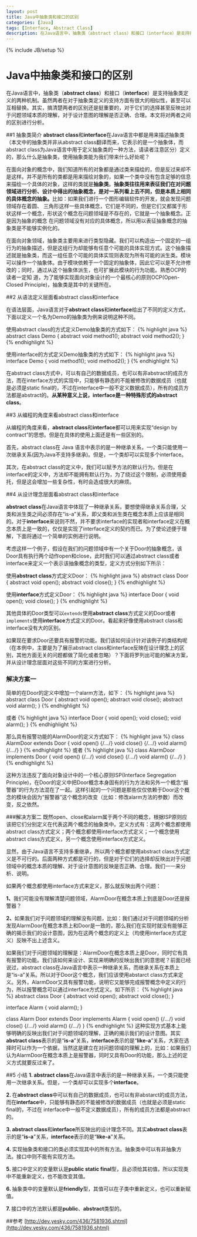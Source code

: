 ```yaml
---
layout: post
title: Java中抽象类和接口的区别
categories: [Java]
tags: [Interface, Abstract Class]
description: 在Java语言中，抽象类（abstract class）和接口（interface）是支持抽象类定义的两种机制。搞清楚两者的区别还是挺重要的，对于它们的选择甚至反映出对于问题领域本质的理解，对于设计意图的理解是否正确、合理
---
```

{% include JB/setup %}
# Java中抽象类和接口的区别
在Java语言中，抽象类（<strong>abstract class</strong>）和接口（<strong>interface</strong>）是支持抽象类定义的两种机制。虽然两者在对于抽象类定义的支持方面有很大的相似性，甚至可以互相替换。其实，搞清楚两者的区别还是挺重要的，对于它们的选择甚至反映出对于问题领域本质的理解，对于设计意图的理解是否正确、合理。本文将对两者之间的区别进行分析。

##1 抽象类简介
<strong>abstract class</strong>和<strong>interface</strong>在Java语言中都是用来描述抽象类（本文中的抽象类并非从abstract class翻译而来，它表示的是一个抽象体，而abstract class为Java语言中用于定义抽象类的一种方法，请读者注意区分）定义的，那么什么是抽象类，使用抽象类能为我们带来什么好处呢？

在面向对象的概念中，我们知道所有的对象都是通过类来描绘的，但是反过来却不是这样。并不是所有的类都是用来描绘对象的，如果一个类中没有包含足够的信息来描绘一个具体的对象，这样的类就是<strong>抽象类</strong>。<strong>抽象类往往用来表征我们在对问题领域进行分析、设计中得出的抽象概念，是对一系列看上去不同，但是本质上相同的具体概念的抽象。</strong>比如：如果我们进行一个图形编辑软件的开发，就会发现问题领域存在着圆、 三角形这样一些具体概念，它们是不同的，但是它们又都属于形状这样一个概念，形状这个概念在问题领域是不存在的，它就是一个抽象概念。正是因为抽象的概念 在问题领域没有对应的具体概念，所以用以表征抽象概念的抽象类是不能够实例化的。

在面向对象领域，抽象类主要用来进行类型隐藏。我们可以构造出一个固定的一组行为的抽象描述，但是这组行为却能够有任意个可能的具体实现方式。这个抽象描述就是抽象类，而这一组任意个可能的具体实现则表现为所有可能的派生类。模块可以操作一个抽象体。由于模块依赖于一个固定的抽象体，因此它可以是不允许修改的；同时，通过从这个抽象体派生，也可扩展此模块的行为功能。熟悉OCP的读者一定知 道，为了能够实现面向对象设计的一个最核心的原则OCP(Open-Closed Principle)，抽象类是其中的关键所在。

##2 从语法定义层面看abstract class和interface

在语法层面，Java语言对于<strong>abstract class</strong>和<strong>interface</strong>给出了不同的定义方式，下面以定义一个名为Demo的抽象类为例来说明这种不同。

使用abstract class的方式定义Demo抽象类的方式如下：
{% highlight java %}
abstract class Demo {
	abstract void method1();
	abstract void method2();
}
{% endhighlight %}

使用interface的方式定义Demo抽象类的方式如下：
{% highlight java %}
interface Demo {
	void method1();
	void method2();
}
{% endhighlight %}

在abstract class方式中，可以有自己的数据成员，也可以有非abstract的成员方法，而在interface方式的实现中，只能够有静态的不能被修改的数据成员（也就是必须是static final的，不过在interface中一般不定义数据成员），所有的成员方法都是abstract的。<strong>从某种意义上说，interface是一种特殊形式的abstract class</strong>。

##3 从编程的角度来看abstract class和interface

从编程的角度来看，<strong>abstract class</strong>和<strong>interface</strong>都可以用来实现“design by contract”的思想。但是在具体的使用上面还是有一些区别的。

首先，abstract class在 Java 语言中表示的是一种继承关系，一个类只能使用一次继承关系(因为Java不支持多继承)。但是，一个类却可以实现多个interface。

其次，在abstract class的定义中，我们可以赋予方法的默认行为。但是在interface的定义中，方法却不能拥有默认行为，为了绕过这个限制，必须使用委托，但是这会增加一些复杂性，有时会造成很大的麻烦。

##4 从设计理念层面看abstract class和interface

<strong>abstract class</strong>在Java语言中体现了一种继承关系，要想使得继承关系合理，父类和派生类之间必须存在“is-a”关系，即父类和派生类在概念本质上应该是相同的。对于<strong>interface</strong>来说则不然，并不要求interface的实现者和interface定义在概念本质上是一致的，仅仅是实现了interface定义的契约而已。为了使论述便于理解，下面将通过一个简单的实例进行说明。

考虑这样一个例子，假设在我们的问题领域中有一个关于Door的抽象概念，该Door具有执行两个动作open和close，此时我们可以通过abstract class或者interface来定义一个表示该抽象概念的类型，定义方式分别如下所示：

使用<strong>abstract class</strong>方式定义Door：
{% highlight java %}
abstract class Door {
	abstract void open();
	abstract void close();
}
{% endhighlight %}

使用<strong>interface</strong>方式定义Door：
{% highlight java %}
interface Door {
	void open();
	void close();
}
{% endhighlight %}

其他具体的Door类型可以<code class="cd">extends</code>使用<strong>abstract class</strong>方式定义的Door或者<code class="cd">implements</code>使用<strong>interface</strong>方式定义的Door。看起来好像使用abstract class和interface没有大的区别。

如果现在要求Door还要具有报警的功能。我们该如何设计针对该例子的类结构呢（在本例中，主要是为了展示abstract class和interface反映在设计理念上的区别，其他方面无关的问题都做了简化或者忽略）？下面将罗列出可能的解决方案，并从设计理念层面对这些不同的方案进行分析。

### 解决方案一
简单的在Door的定义中增加一个alarm方法，如下：
{% highlight java %}
abstract class Door {
	abstract void open();
	abstract void close();
	abstract void alarm();
}
{% endhighlight %}

或者
{% highlight java %}
interface Door {
	void open();
	void close();
	void alarm();
}
{% endhighlight %}


那么具有报警功能的AlarmDoor的定义方式如下：
{% highlight java %}
class AlarmDoor extends Door {
	void open() {/*...*/}
	void close() {/*...*/}
	void alarm() {/*...*/}
}
{% endhighlight %}
或者
{% highlight java %}
class AlarmDoor implements Door {
	void open() {/*...*/}
	void close() {/*...*/}
	void alarm() {/*...*/}
}
{% endhighlight %}

这种方法违反了面向对象设计中的一个核心原则ISP(Interface Segregation Principle)，在Door的定义中把Door概念本身固有的行为方法和另外一个概念“报警器”的行为方法混在了一起。这样引起的一个问题是那些仅仅依赖于Door这个概念的模块会因为“报警器”这个概念的改变（比如：修改alarm方法的参数）而改变，反之依然。

###解决方案二
既然open、close和alarm属于两个不同的概念，根据ISP原则应该把它们分别定义在代表这两个概念的抽象类中。定义方式有：这两个概念都使用abstract class方式定义；两个概念都使用interface方式定义；一个概念使用abstract class方式定义，另一个概念使用interface方式定义。

显然，由于Java语言不支持多重继承，所以两个概念都使用abstract class方式定义是不可行的。后面两种方式都是可行的，但是对于它们的选择却反映出对于问题领域中的概念本质的理解、对于设计意图的反映是否正确、合理。我们一一来分析、说明。

如果两个概念都使用interface方式来定义，那么就反映出两个问题：

<strong>1、</strong>我们可能没有理解清楚问题领域，AlarmDoor在概念本质上到底是Door还是报警器？

<strong>2、</strong>如果我们对于问题领域的理解没有问题，比如：我们通过对于问题领域的分析发现AlarmDoor在概念本质上和Door是一致的，那么我们在实现时就没有能够正确的揭示我们的设计意图，因为在这两个概念的定义上（均使用interface方式定义）反映不出上述含义。

如果我们对于问题领域的理解是：AlarmDoor在概念本质上是Door，同时它有具有报警的功能。我们该如何来设计、实现来明确的反映出我们的意思呢？前面已经说过，abstract class在Java语言中表示一种继承关系，而继承关系在本质上是“is-a”关系。所以对于Door这个概念，我们应该使用abstarct class方式来定义。另外，AlarmDoor又具有报警功能，说明它又能够完成报警概念中定义的行为，所以报警概念可以通过interface方式定义。如下所示：
{% highlight java %}
abstract class Door {
	abstract void open();
	abstract void close();
}

interface Alarm {
	void alarm();
}

class Alarm Door extends Door implements Alarm {
	void open() {/*...*/}
	void close() {/*...*/}
	void alarm() {/*...*/}
}
{% endhighlight %}
这种实现方式基本上能够明确的反映出我们对于问题领域的理解，正确的揭示我们的设计意图。其实<strong>abstract class</strong>表示的是“<strong>is-a</strong>”关系，<strong>interface</strong>表示的是“<strong>like-a</strong>”关系，大家在选择时可以作为一个依据，当然这是建立在对问题领域的理解上的，比如：如果我们认为AlarmDoor在概念本质上是报警器，同时又具有Door的功能，那么上述的定义方式就要反过来了。

##5 小结
<strong>1. </strong><strong>abstract class</strong>在Java语言中表示的是一种继承关系，一个类只能使用一次继承关系。但是，一个类却可以实现多个<strong>interface</strong>。

<strong>2. </strong>在<strong>abstract class</strong>中可以有自己的数据成员，也可以有非abstarct的成员方法，而在<strong>interface</strong>中，只能够有静态的不能被修改的数据成员（也就是必须是static final的，不过在 interface中一般不定义数据成员），所有的成员方法都是abstract的。

<strong>3. </strong><strong>abstract class</strong>和<strong>interface</strong>所反映出的设计理念不同。其实<strong>abstract class</strong>表示的是“<strong>is-a</strong>”关系，<strong>interface</strong>表示的是“<strong>like-a</strong>”关系。

<strong>4. </strong>实现抽象类和接口的类必须实现其中的所有方法。抽象类中可以有非抽象方法。接口中则不能有实现方法。

<strong>5. </strong>接口中定义的变量默认是<strong>public static final</strong>型，且必须给其初值，所以实现类中不能重新定义，也不能改变其值。

<strong>6. </strong>抽象类中的变量默认是<strong>friendly</strong>型，其值可以在子类中重新定义，也可以重新赋值。

<strong>7. </strong>接口中的方法默认都是<strong>public</strong>、<strong>abstract</strong>类型的。

##参考
[http://dev.yesky.com/436/7581936.shtml](http://dev.yesky.com/436/7581936.shtml)